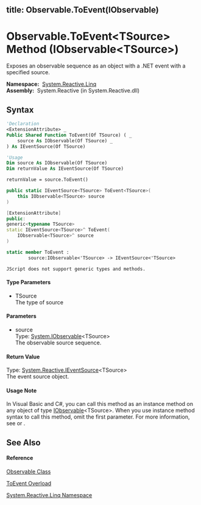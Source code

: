 title: Observable.ToEvent<TSource>(IObservable<TSource>)
---
# Observable.ToEvent\<TSource\> Method (IObservable\<TSource\>)

Exposes an observable sequence as an object with a .NET event with a specified source.

**Namespace:**  [System.Reactive.Linq](System.Reactive.Linq\System.Reactive.Linq.md)  
**Assembly:**  System.Reactive (in System.Reactive.dll)

## Syntax

```vb
'Declaration
<ExtensionAttribute> _
Public Shared Function ToEvent(Of TSource) ( _
    source As IObservable(Of TSource) _
) As IEventSource(Of TSource)
```

```vb
'Usage
Dim source As IObservable(Of TSource)
Dim returnValue As IEventSource(Of TSource)

returnValue = source.ToEvent()
```

```csharp
public static IEventSource<TSource> ToEvent<TSource>(
    this IObservable<TSource> source
)
```

```c++
[ExtensionAttribute]
public:
generic<typename TSource>
static IEventSource<TSource>^ ToEvent(
    IObservable<TSource>^ source
)
```

```fsharp
static member ToEvent : 
        source:IObservable<'TSource> -> IEventSource<'TSource> 
```

```jscript
JScript does not support generic types and methods.
```

#### Type Parameters

- TSource  
  The type of source

#### Parameters

- source  
  Type: [System.IObservable](https://msdn.microsoft.com/en-us/library/Dd990377)\<TSource\>  
  The observable source sequence.

#### Return Value

Type: [System.Reactive.IEventSource](IEventSource\IEventSource(T).md)\<TSource\>  
The event source object.

#### Usage Note

In Visual Basic and C\#, you can call this method as an instance method on any object of type [IObservable](https://msdn.microsoft.com/en-us/library/Dd990377)\<TSource\>. When you use instance method syntax to call this method, omit the first parameter. For more information, see [](https://msdn.microsoft.com/en-us/library/Bb384936) or [](https://msdn.microsoft.com/en-us/library/Bb383977).

## See Also

#### Reference

[Observable Class](Observable\Observable.md)

[ToEvent Overload](ToEvent\Observable.ToEvent.md)

[System.Reactive.Linq Namespace](System.Reactive.Linq\System.Reactive.Linq.md)
